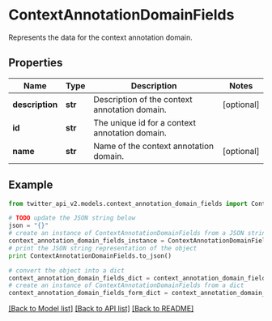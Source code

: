 # ContextAnnotationDomainFields

Represents the data for the context annotation domain.

## Properties
Name | Type | Description | Notes
------------ | ------------- | ------------- | -------------
**description** | **str** | Description of the context annotation domain. | [optional] 
**id** | **str** | The unique id for a context annotation domain. | 
**name** | **str** | Name of the context annotation domain. | [optional] 

## Example

```python
from twitter_api_v2.models.context_annotation_domain_fields import ContextAnnotationDomainFields

# TODO update the JSON string below
json = "{}"
# create an instance of ContextAnnotationDomainFields from a JSON string
context_annotation_domain_fields_instance = ContextAnnotationDomainFields.from_json(json)
# print the JSON string representation of the object
print ContextAnnotationDomainFields.to_json()

# convert the object into a dict
context_annotation_domain_fields_dict = context_annotation_domain_fields_instance.to_dict()
# create an instance of ContextAnnotationDomainFields from a dict
context_annotation_domain_fields_form_dict = context_annotation_domain_fields.from_dict(context_annotation_domain_fields_dict)
```
[[Back to Model list]](../README.md#documentation-for-models) [[Back to API list]](../README.md#documentation-for-api-endpoints) [[Back to README]](../README.md)


